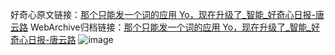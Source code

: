 好奇心原文链接：[那个只能发一个词的应用 Yo，现在升级了_智能_好奇心日报-唐云路](https://www.qdaily.com/articles/1851.html)
WebArchive归档链接：[那个只能发一个词的应用 Yo，现在升级了_智能_好奇心日报-唐云路](http://web.archive.org/web/20190623150045/https://www.qdaily.com/articles/1851.html)
![image](http://ww3.sinaimg.cn/large/007d5XDply1g3v4lwglstj30u03671kx)